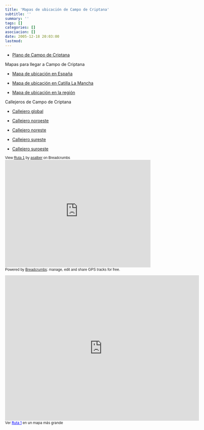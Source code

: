 ```yaml
---
title: 'Mapas de ubicación de Campo de Criptana'
subtitle: ''
summary: ''
tags: []
categories: []
asociacion: []
date: 2005-12-18 20:03:00
lastmod:
---
```


- [Plano de Campo de Criptana](http://maps.google.es/maps/ms?ie=UTF8&hl=es&om=1&z=15&ll=39.40619,-3.125911&spn=0.022449,0.040169&msid=116207643925480995102.00000112277914b7ed8b5&msa=0)

Mapas para llegar a Campo de Criptana

-  [Mapa de ubicación en España ](http://maps.google.com/maps?f=d&hl=es&ie=UTF8&saddr=Criptana,+Spain&daddr=Campo+de+Criptana,+Ciudad+Real,+Castilla-La+Mancha,+Espa%C3%B1a&sll=39.943436,-3.356323&sspn=1.747695,3.735352&om=1&z=6&ll=39.808536,-3.120117&spn=7.002645,14.941406)

-  [Mapa de ubicación en Catilla La Mancha](http://maps.google.com/maps?f=d&hl=es&ie=UTF8&saddr=Criptana,+Spain&daddr=Campo+de+Criptana,+Ciudad+Real,+Castilla-La+Mancha,+Espa%C3%B1a&sll=39.943436,-3.356323&sspn=1.747695,3.735352&om=0&z=8&ll=39.753657,-3.147583&spn=1.752533,3.735352)

-  [Mapa de ubicación en la región](http://maps.google.com/maps?f=d&hl=es&ie=UTF8&saddr=Criptana,+Spain&daddr=Campo+de+Criptana,+Ciudad+Real,+Castilla-La+Mancha,+Espa%C3%B1a&sll=39.943436,-3.356323&sspn=1.747695,3.735352&om=1&z=11&ll=39.428238,-3.159256&spn=0.220106,0.466919)

Callejeros de Campo de Criptana

-  [Callejero global](http://maps.google.com/maps?f=d&hl=es&ie=UTF8&saddr=Criptana,+Spain&daddr=Campo+de+Criptana,+Ciudad+Real,+Castilla-La+Mancha,+Espa%C3%B1a&sll=39.943436,-3.356323&sspn=1.747695,3.735352&om=0&z=15&ll=39.40304,-3.124709&spn=0.013762,0.029182)

-  [Callejero noroeste](http://maps.google.com/maps?f=d&hl=es&ie=UTF8&saddr=Criptana,+Spain&daddr=Campo+de+Criptana,+Ciudad+Real,+Castilla-La+Mancha,+Espa%C3%B1a&sll=39.943436,-3.356323&sspn=1.747695,3.735352&om=0&z=16&ll=39.406373,-3.128958&spn=0.006881,0.014591)

-  [Callejero noreste](http://maps.google.com/maps?f=d&hl=es&ie=UTF8&saddr=Criptana,+Spain&daddr=Campo+de+Criptana,+Ciudad+Real,+Castilla-La+Mancha,+Espa%C3%B1a&sll=39.943436,-3.356323&sspn=1.747695,3.735352&om=0&z=16&ll=39.406721,-3.120203&spn=0.00688,0.014591)

-  [Callejero sureste](http://maps.google.com/maps?f=d&hl=es&ie=UTF8&saddr=Criptana,+Spain&daddr=Campo+de+Criptana,+Ciudad+Real,+Castilla-La+Mancha,+Espa%C3%B1a&sll=39.943436,-3.356323&sspn=1.747695,3.735352&om=0&z=16&ll=39.400503,-3.120203&spn=0.006881,0.014591)

-  [Callejero suroeste](http://maps.google.com/maps?f=d&hl=es&ie=UTF8&saddr=Criptana,+Spain&daddr=Campo+de+Criptana,+Ciudad+Real,+Castilla-La+Mancha,+Espa%C3%B1a&sll=39.943436,-3.356323&sspn=1.747695,3.735352&om=0&z=16&ll=39.400155,-3.128958&spn=0.006881,0.014591)


<div style='width:480px; height:395px;font: 12px Arial, Helvetica, sans-serif; line-height: 14px; padding: 0; margin: 0;'>View <a title='View track on Breadcrumbs' href='http://app.gobreadcrumbs.com/user/asalber/trail-running/open-gps-tracker/ruta-1'>Ruta 1</a> by <a title='GPS tracks by asalber' href='http://app.gobreadcrumbs.com/user/asalber'>asalber</a> on Breadcrumbs<br/><iframe src='http://app.gobreadcrumbs.com/plugins/map_widget/107902' width='480px' height='355px' scrolling='no' frameborder='0'></iframe><br/>Powered by <a href='http://www.gobreadcrumbs.com' title='Share GPS Tracks for Free'>Breadcrumbs</a>: manage, edit and share GPS tracks for free.</div><script src='http://app.gobreadcrumbs.com/plugins/stat/107902.js'></script> 

<iframe width="640" height="480" frameborder="0" scrolling="no" marginheight="0" marginwidth="0" src="http://maps.google.com/maps/ms?msa=0&ie=UTF8&vpsrc=6&msid=213832340120293578648.0004aacbd680a9e966f34&ll=39.409274,-3.121233&spn=0.031831,0.054932&t=f&z=14&ecpose=39.3832999,-3.12123299,3642.77,0,44.974,0&output=embed"></iframe><br /><small>Ver <a href="http://maps.google.com/maps/ms?msa=0&ie=UTF8&vpsrc=6&msid=213832340120293578648.0004aacbd680a9e966f34&ll=39.409274,-3.121233&spn=0.031831,0.054932&t=f&z=14&ecpose=39.3832999,-3.12123299,3642.77,0,44.974,0&source=embed" style="color:#0000FF;text-align:left">Ruta 1</a> en un mapa más grande</small>

<script src="http://www.gmodules.com/ig/ifr?url=http://code.google.com/apis/kml/embed/tourgadget.xml&amp;up_kml_url=http%3A%2F%2Fwww.forosocialcriptana.com%2FIMG%2Fkmz%2Fvisita_guiada_ruta_1_2.kmz&amp;up_tour_index=1&amp;up_tour_autoplay=0&amp;up_show_navcontrols=0&amp;up_show_buildings=0&amp;up_show_terrain=1&amp;up_show_roads=0&amp;up_show_borders=0&amp;up_sphere=earth&amp;synd=open&amp;w=500&amp;h=400&amp;title=Ruta+1+por+Campo+de+Criptana&amp;border=%23ffffff%7C3px%2C1px+solid+%23999999&amp;output=js"></script>